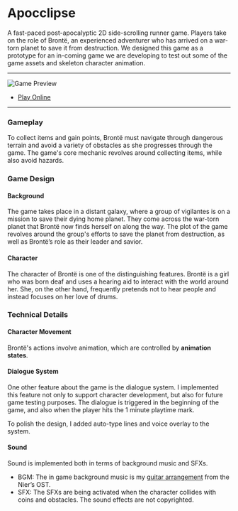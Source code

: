 # Apocclipse

A fast-paced post-apocalyptic 2D side-scrolling runner game. Players take on the role of Brontë, an experienced adventurer who has arrived on a war-torn planet to save it from destruction. We designed this game as a prototype for an in-coming game we are developing to test out some of the game assets and skeleton character animation.

---

![Game Preview](/images/games/Apocclipse_2.png)

* [Play Online](https://gelzonexunsas.itch.io/apocclipse)

---
### Gameplay
To collect items and gain points, Brontë must navigate through dangerous terrain and avoid a variety of obstacles as she progresses through the game. The game's core mechanic revolves around collecting items, while also avoid hazards.

### Game Design
#### Background
The game takes place in a distant galaxy, where a group of vigilantes is on a mission to save their dying home planet. They come across the war-torn planet that Brontë now finds herself on along the way. The plot of the game revolves around the group's efforts to save the planet from destruction, as well as Brontë’s role as their leader and savior.

#### Character
The character of Brontë is one of the distinguishing features. Brontë is a girl who was born deaf and uses a hearing aid to interact with the world around her. She, on the other hand, frequently pretends not to hear people and instead focuses on her love of drums.


### Technical Details
#### Character Movement
Brontë's actions involve animation, which are controlled by **animation states**.

#### Dialogue System
One other feature about the game is the dialogue system. I implemented this feature not only to support character development, but also for future game testing purposes. The dialogue is triggered in the beginning of the game, and also when the player hits the 1 minute playtime mark. 

To polish the design, I added auto-type lines and voice overlay to the system.

#### Sound
Sound is implemented both in terms of background music and SFXs.

- BGM: The in game background music is my [guitar arrangement](https://gelzonexunsas.github.io/posts/weight-of-the-world/) from the Nier’s OST.
- SFX: The SFXs are being activated when the character collides with coins and obstacles. The sound effects are not copyrighted.
